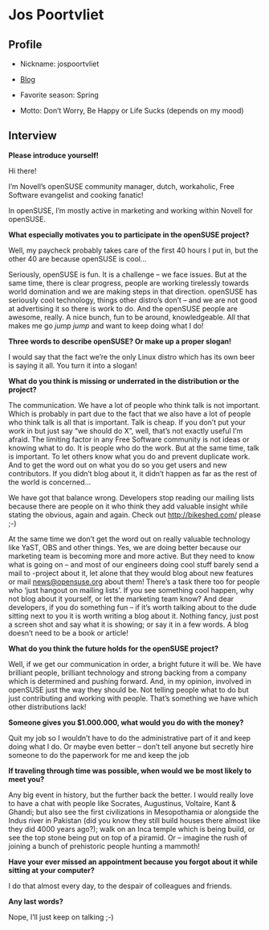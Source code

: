 # Jos Poortvliet

## Profile

* Nickname:	 jospoortvliet
* [Blog](http://blog.jospoortvliet.com/)

* Favorite season:	Spring
* Motto:	Don’t Worry, Be Happy or Life Sucks (depends on my mood)

## Interview

**Please introduce yourself!**

Hi there!

I’m Novell’s openSUSE community manager, dutch, workaholic, Free Software evangelist and cooking fanatic!

In openSUSE, I’m mostly active in marketing and working within Novell for openSUSE. 


**What especially motivates you to participate in the openSUSE project?**

Well, my paycheck probably takes care of the first 40 hours I put in, but the other 40 are because openSUSE is cool…

Seriously, openSUSE is fun. It is a challenge – we face issues. But at the same time, there is clear progress, people are working tirelessly towards world domination and we are making steps in that direction. openSUSE has seriously cool technology, things other distro’s don’t – and we are not good at advertising it so there is work to do. And the openSUSE people are awesome, really. A nice bunch, fun to be around, knowledgeable. All that makes me go *jump jump* and want to keep doing what I do!


**Three words to describe openSUSE? Or make up a proper slogan!**

I would say that the fact we’re the only Linux distro which has its own beer is saying it all. You turn it into a slogan!


**What do you think is missing or underrated in the distribution or the project?**

The communication. We have a lot of people who think talk is not important. Which is probably in part due to the fact that we also have a lot of people who think talk is all that is important. Talk is cheap. If you don’t put your work in but just say “we should do X”, well, that’s not exactly useful I’m afraid. The limiting factor in any Free Software community is not ideas or knowing what to do. It is people who do the work. But at the same time, talk is important. To let others know what you do and prevent duplicate work. And to get the word out on what you do so you get users and new contributors. If you didn’t blog about it, it didn’t happen as far as the rest of the world is concerned…

We have got that balance wrong. Developers stop reading our mailing lists because there are people on it who think they add valuable insight while stating the obvious, again and again. Check out http://bikeshed.com/ please ;-)

At the same time we don’t get the word out on really valuable technology like YaST, OBS and other things. Yes, we are doing better because our marketing team is becoming more and more active. But they need to know what is going on – and most of our engineers doing cool stuff barely send a mail to -project about it, let alone that they would blog about new features or mail news@opensuse.org about them! There’s a task there too for people who ‘just hangout on mailing lists’. If you see something cool happen, why not blog about it yourself, or let the marketing team know? And dear developers, if you do something fun – if it’s worth talking about to the dude sitting next to you it is worth writing a blog about it. Nothing fancy, just post a screen shot and say what it is showing; or say it in a few words. A blog doesn’t need to be a book or article!


**What do you think the future holds for the openSUSE project?**

Well, if we get our communication in order, a bright future it will be. We have brilliant people, brilliant technology and strong backing from a company which is determined and pushing forward. And, in my opinion, involved in openSUSE just the way they should be. Not telling people what to do but just contributing and working with people. That’s something we have which other distributions lack!


**Someone gives you $1.000.000, what would you do with the money?**

Quit my job so I wouldn’t have to do the administrative part of it and keep doing what I do. Or maybe even better – don’t tell anyone but secretly hire someone to do the paperwork for me and keep the job


**If traveling through time was possible, when would we be most likely to meet you?**

Any big event in history, but the further back the better. I would really love to have a chat with people like Socrates, Augustinus, Voltaire, Kant & Ghandi; but also see the first civilizations in Mesopothamia or alongside the Indus river in Pakistan (did you know they still build houses there almost like they did 4000 years ago?); walk on an Inca temple which is being build, or see the top stone being put on top of a piramid. Or – imagine the rush of joining a bunch of prehistoric people hunting a mammoth!


**Have your ever missed an appointment because you forgot about it while sitting at your computer?**

I do that almost every day, to the despair of colleagues and friends.


**Any last words?**

Nope, I’ll just keep on talking ;-)